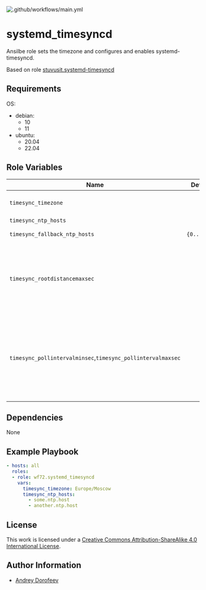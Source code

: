 ![.github/workflows/main.yml](https://github.com/wf72/systemd_timesyncd/actions/workflows/.github/workflows/main.yml/badge.svg)
# systemd_timesyncd

Ansilbe role sets the timezone and configures and enables systemd-timesyncd.

Based on role [stuvusit.systemd-timesyncd](https://github.com/stuvusIT/systemd-timesyncd)

## Requirements

OS:
- debian:
  - 10
  - 11
- ubuntu:
  - 20.04
  - 22.04

## Role Variables

| Name                               |   Default/Required    | Description                                                                       |
| ---------------------------------- | :-------------------: | --------------------------------------------------------------------------------- |
| `timesync_timezone`                |       `Etc/UTC`       | Timezone to set (relative to `/usr/share/zoneinfo`)                               |
| `timesync_ntp_hosts`               |                       | Array of NTP hosts                                                                |
| `timesync_fallback_ntp_hosts`      | `{0..3}.pool.ntp.org` | Array of fallback NTP hosts                                                       |
| `timesync_rootdistancemaxsec` | | Maximum acceptable root distance, i.e. the maximum estimated time required for a packet to travel to the server we are connected to from the server with the reference clock. |
| `timesync_pollintervalminsec`,`timesync_pollintervalmaxsec` | | The minimum and maximum poll intervals for NTP messages. Polling starts at the minimum poll interval, and is adjusted within the specified limits in response to received packets. |


## Dependencies

None

## Example Playbook

```yml
- hosts: all
  roles:
  - role: wf72.systemd_timesyncd
    vars:
      timesync_timezone: Europe/Moscow
      timesync_ntp_hosts:
        - some.ntp.host
        - another.ntp.host
```

## License

This work is licensed under a [Creative Commons Attribution-ShareAlike 4.0 International License](http://creativecommons.org/licenses/by-sa/4.0/).

## Author Information

- [Andrey Dorofeev](https://github.com/wf72)
